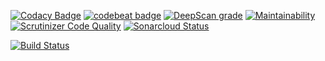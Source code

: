 [![Codacy Badge](https://api.codacy.com/project/badge/Grade/2fea5f858a874f23b74e5e3a00e97768)](https://www.codacy.com/app/slikts/code-examples?utm_source=github.com&amp;utm_medium=referral&amp;utm_content=slikts/code-examples&amp;utm_campaign=Badge_Grade)
[![codebeat badge](https://codebeat.co/badges/59835aad-0b88-4847-a788-e7f24cb8282d)](https://codebeat.co/projects/github-com-slikts-code-examples-master)
[![DeepScan grade](https://deepscan.io/api/teams/2840/projects/4232/branches/34585/badge/grade.svg)](https://deepscan.io/dashboard#view=project&tid=2840&pid=4232&bid=34585)
[![Maintainability](https://api.codeclimate.com/v1/badges/58da06b663c4d2f8ba07/maintainability)](https://codeclimate.com/github/slikts/code-examples/maintainability)
[![Scrutinizer Code Quality](https://scrutinizer-ci.com/g/slikts/code-examples/badges/quality-score.png?b=master)](https://scrutinizer-ci.com/g/slikts/code-examples/?branch=master)
[![Sonarcloud Status](https://sonarcloud.io/api/project_badges/measure?project=slikts_chat-app&metric=alert_status)](https://sonarcloud.io/dashboard?id=slikts_chat-app)

[![Build Status](https://travis-ci.com/slikts/code-examples.svg?branch=master)](https://travis-ci.com/slikts/code-examples)
